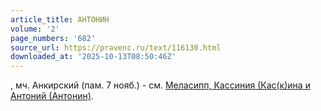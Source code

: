 ```yaml
---
article_title: АНТОНИН
volume: '2'
page_numbers: '682'
source_url: https://pravenc.ru/text/116130.html
downloaded_at: '2025-10-13T08:50:46Z'
---
```


, мч. Анкирский (пам. 7 нояб.) - см. [Меласипп, Кассиния (Кас(к)ина и Антоний (Антонин)](<https://pravenc.ru/text/Меласипп  Кассиния (Кас(к)ина и Антоний (Антонин).html>).
